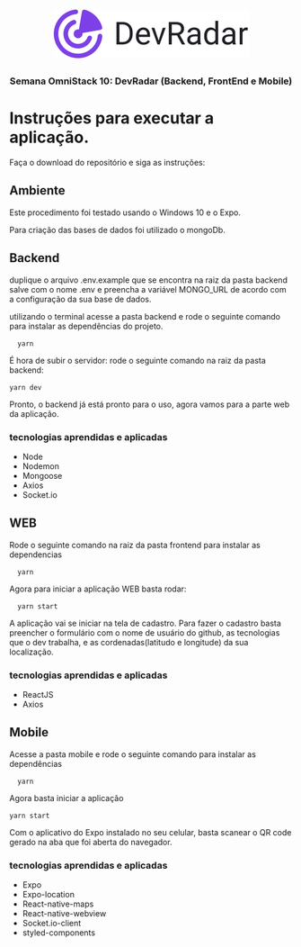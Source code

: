 <h1 align="center">
  <img alt="Fastfeet" title="Fastfeet" src="assets/devradar.svg" width="347px" />
</h1>

<h3 align="center">
  Semana OmniStack 10: DevRadar (Backend, FrontEnd e Mobile)
</h3>


# Instruções para executar a aplicação.

Faça o download do repositório e siga as instruções:

## Ambiente 

Este procedimento foi testado usando o Windows 10 e o Expo.

Para criação das bases de dados foi utilizado o mongoDb.

## Backend

duplique o arquivo .env.example que se encontra na raiz da pasta backend salve com o nome .env e preencha a variável MONGO_URL de acordo com a configuração da sua base de dados.

utilizando o terminal acesse a pasta backend e rode o seguinte comando para instalar as dependências do projeto.

```
  yarn
```

É hora de subir o servidor: rode o seguinte comando na raiz da pasta backend:
```
yarn dev
```

Pronto, o backend já está pronto para o uso, agora vamos para a parte web da aplicação.


### tecnologias aprendidas e aplicadas

- Node
- Nodemon
- Mongoose
- Axios
- Socket.io

## WEB

Rode o seguinte comando na raiz da pasta frontend para instalar as dependencias

```
  yarn
```
Agora para iniciar a aplicação WEB basta rodar:

```
  yarn start
```

A aplicação vai se iniciar na tela de cadastro. Para fazer o cadastro basta preencher o formulário com o nome de usuário do github, as tecnologias que o dev trabalha, e as cordenadas(latitudo e longitude) da sua localização.

### tecnologias aprendidas e aplicadas

- ReactJS
- Axios

## Mobile

Acesse a pasta mobile e rode o seguinte comando para instalar as dependências

```
  yarn
```

Agora basta iniciar a aplicação 

```
yarn start
```

Com o aplicativo do <a hfer="https://docs.expo.io/">Expo</a> instalado no seu celular, basta scanear o QR code gerado na aba que foi aberta do navegador.

### tecnologias aprendidas e aplicadas

- Expo
- Expo-location
- React-native-maps
- React-native-webview
- Socket.io-client
- styled-components